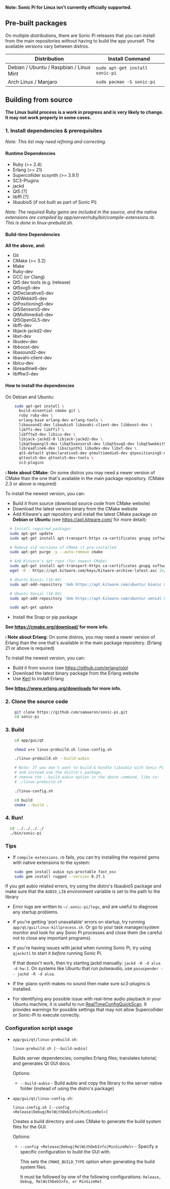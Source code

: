 **Note: Sonic Pi for Linux isn't currently officially supported.**

## Pre-built packages

On multiple distributions, there are Sonic Pi releases that you can install from the main
repositories without having to build the app yourself. The available versions vary between distros.

| Distribution | Install Command |
|---|---|
| Debian / Ubuntu / Raspbian / Linux Mint | `sudo apt-get install sonic-pi` |
| Arch Linux / Manjaro | `sudo pacman -S sonic-pi` |

## Building from source

**The Linux build process is a work in progress and is very likely to change. It may not work properly in some cases.**

### 1. Install dependencies & prerequisites

_Note: This list may need refining and correcting._

#### Runtime Dependencies

* Ruby (>= 2.4)
* Erlang (>= 21)
* Supercollider scsynth (>= 3.9.1)
* SC3-Plugins
* jackd
* Qt5 [?]
* libffi [?]
* libaubio5 (if not built as part of Sonic Pi)

_Note: The required Ruby gems are included in the source, and the native extensions are compiled by app/server/ruby/bin/compile-extensions.rb. This is done in linux-prebuild.sh._

#### Build-time Dependencies

**All the above, and:**

* Git
* CMake (>= 3.2)
* Make
* Ruby-dev
* GCC (or Clang)
* Qt5 dev tools (e.g. lrelease)
* Qt5svg5-dev
* QtDeclarative5-dev
* Qt5Webkit5-dev
* QtPositioning5-dev
* Qt5Sensors5-dev
* QtMultimedia5-dev
* Qt5OpenGL5-dev
* libffi-dev
* libjack-jackd2-dev
* libxt-dev
* libudev-dev
* libboost-dev
* libasound2-dev
* libavahi-client-dev
* libicu-dev
* libreadline6-dev
* libfftw3-dev

#### How to install the dependencies

On Debian and Ubuntu:

```bash
    sudo apt-get install \
      build-essential cmake git \
      ruby ruby-dev \
      erlang-base erlang-dev erlang-tools \
      libasound2-dev libaubio5 libavahi-client-dev libboost-dev \
      libffi-dev libffi7 \
      libfftw3-dev libicu-dev \
      libjack-jackd2-0 libjack-jackd2-dev \
      libqt5opengl5-dev libqt5sensors5-dev libqt5svg5-dev libqt5webkit5-dev \
      libreadline6-dev libscsynth1 libudev-dev libxt-dev \
      qt5-default qtdeclarative5-dev qtmultimedia5-dev qtpositioning5-dev \
      qttools5-dev qttools5-dev-tools \
      sc3-plugins
```

:information_source: **Note about CMake**: On some distros you may need a newer version of CMake
than the one that's available in the main package repository. (CMake 2.3 or above is required)

To install the newest version, you can:

* Build it from source (download source code from CMake website)
* Download the latest version binary from the CMake website
* Add Kitware's apt repository and install the latest CMake package on **Debian or Ubuntu** (see https://apt.kitware.com/ for more detail):

```bash
  # Install required packages
  sudo apt-get update
  sudo apt-get install apt-transport-https ca-certificates gnupg software-properties-common wget

  # Remove old versions of CMake if pre-installed
  sudo apt-get purge -y --auto-remove cmake

  # Add Kitware's apt repo (for newest CMake)
  sudo apt-get install apt-transport-https ca-certificates gnupg software-properties-common wget
  wget -O - https://apt.kitware.com/keys/kitware-archive-latest.asc 2>/dev/null | sudo apt-key add -

  # Ubuntu Bionic (18.04)
  sudo apt-add-repository 'deb https://apt.kitware.com/ubuntu/ bionic main'

  # Ubuntu Xenial (16.04)
  sudo apt-add-repository 'deb https://apt.kitware.com/ubuntu/ xenial main'

  sudo apt-get update
```

* Install the Snap or pip package

**See https://cmake.org/download/ for more info.**
  
:information_source: **Note about Erlang**: On some distros, you may need a newer version of Erlang
than the one that's available in the main package repository. (Erlang 21 or above is required)
  
To install the newest version, you can:

* Build it from source (see https://github.com/erlang/otp)
* Download the latest binary package from the Erlang website
* Use [Kerl](https://github.com/kerl/kerl) to install Erlang

**See https://www.erlang.org/downloads for more info.**

### 2. Clone the source code

```bash
    git clone https://github.com/samaaron/sonic-pi.git
    cd sonic-pi
```

### 3. Build

```bash
    cd app/gui/qt

    chmod u+x linux-prebuild.sh linux-config.sh

    ./linux-prebuild.sh --build-aubio

    # Note: If you don't want to build & bundle libaubio with Sonic Pi
    # and instead use the distro's package,
    # remove the --build-aubio option in the above command, like so:
    # ./linux-prebuild.sh

    ./linux-config.sh

    cd build
    cmake --build .
```

### 4. Run!

```bash
  cd ../../../../
  ./bin/sonic-pi
```

### Tips

* If `compile-extensions.rb` fails, you can try installing the required gems with native extensions to the system:

```bash
    sudo gem install aubio sys-proctable fast_osc
    sudo gem install rugged --version 0.27.1
```

  If you get aubio related errors, try using the distro's libaubio5 package and make sure that the
  `AUBIO_LIB` environment variable is set to the path to the library

* Error logs are written to `~/.sonic-pi/logs`, and are useful to diagnose any startup problems.

* If you're getting 'port unavailable' errors on startup, try running
  `app/qt/gui/linux-killprocess.sh`. Or go to your task manager/system monitor and look for any Sonic
  Pi processes and close them (be careful not to close any important programs).

* If you're having issues with jackd when running Sonic Pi, try using `qjackctl` to start it *before* running Sonic Pi.

  If that doesn't work, then try starting jackd manually: `jackd -R -d alsa -d hw:1`.
  On systems like Ubuntu that run pulseaudio, use `pasuspender -- jackd -R -d alsa`.

* If the :piano synth makes no sound then make sure sc3-plugins is installed.

* For identifying any possible issue with real-time audio playback in your Ubuntu machine, it is
  useful to run [RealTimeConfigQuickScan](https://github.com/raboof/realtimeconfigquickscan). It
  provides warnings for possible settings that may not allow Supercollider or Sonic-Pi to execute correctly.

### Configuration script usage

* `app/gui/qt/linux-prebuild.sh`:

    `linux-prebuild.sh [--build-aubio]`

    Builds server dependencies; compiles Erlang files; translates tutorial; and generates Qt GUI docs.

    Options:

    * `--build-aubio` - Build aubio and copy the library to the server native folder (instead of using the distro's package)


* `app/gui/qt/linux-config.sh`:

    `linux-config.sh [--config <Release|Debug|RelWithDebInfo|MinSizeRel>]`

    Creates a build directory and uses CMake to generate the build system files for the GUI.

    Options:

    * `--config <Release|Debug|RelWithDebInfo|MinSizeRel>` - Specify a specific configuration to build the GUI with.

      This sets the `CMAKE_BUILD_TYPE` option when generating the build system files.

      It must be followed by one of the following configurations: `Release, Debug, RelWithDebInfo, or MinSizeRel`
